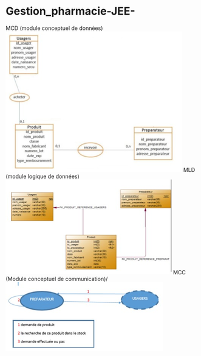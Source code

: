 # Gestion_pharmacie-JEE-

MCD (module conceptuel de données)
<img src="IMG/MCD.jpg" alt="" style="text-align: center;"/>
MLD (module logique de données)
<img src="IMG/MLD.jpg" alt="" style="text-align: center;"/>
MCC (Module conceptuel de communication)/
<img src="IMG/MCC.jpg" alt="" style="text-align: center;"/>
